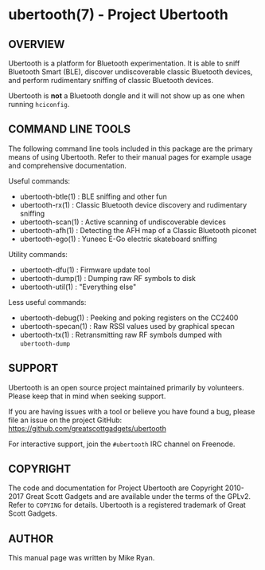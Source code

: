 # ubertooth(7) - Project Ubertooth

## OVERVIEW

Ubertooth is a platform for Bluetooth experimentation. It is able to
sniff Bluetooth Smart (BLE), discover undiscoverable classic Bluetooth
devices, and perform rudimentary sniffing of classic Bluetooth devices.

Ubertooth is **not** a Bluetooth dongle and it will not show up as one
when running `hciconfig`.

## COMMAND LINE TOOLS

The following command line tools included in this package are the
primary means of using Ubertooth. Refer to their manual pages for
example usage and comprehensive documentation.

Useful commands:

 - ubertooth-btle(1) : BLE sniffing and other fun
 - ubertooth-rx(1) : Classic Bluetooth device discovery and rudimentary sniffing
 - ubertooth-scan(1) : Active scanning of undiscoverable devices
 - ubertooth-afh(1) : Detecting the AFH map of a Classic Bluetooth piconet
 - ubertooth-ego(1) : Yuneec E-Go electric skateboard sniffing

Utility commands:

 - ubertooth-dfu(1) : Firmware update tool
 - ubertooth-dump(1) : Dumping raw RF symbols to disk
 - ubertooth-util(1) : "Everything else"

Less useful commands:

 - ubertooth-debug(1) : Peeking and poking registers on the CC2400
 - ubertooth-specan(1) : Raw RSSI values used by graphical specan
 - ubertooth-tx(1) : Retransmitting raw RF symbols dumped with `ubertooth-dump`

## SUPPORT

Ubertooth is an open source project maintained primarily by volunteers.
Please keep that in mind when seeking support.

If you are having issues with a tool or believe you have found a bug,
please file an issue on the project GitHub:
<https://github.com/greatscottgadgets/ubertooth>

For interactive support, join the `#ubertooth` IRC channel on Freenode.

## COPYRIGHT

The code and documentation for Project Ubertooth are Copyright 2010-2017
Great Scott Gadgets and are available under the terms of the GPLv2.
Refer to `COPYING` for details. Ubertooth is a registered trademark of
Great Scott Gadgets.

## AUTHOR

This manual page was written by Mike Ryan.
